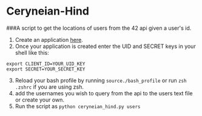 # Ceryneian-Hind
###A script to get the locations of users from the 42 api given a user's id.
1. Create an application [here](https://profile.intra.42.fr/oauth/applications/new).
2. Once your application is created enter the UID and SECRET keys in your shell like this:
~~~
export CLIENT_ID=YOUR_UID_KEY
export SECRET=YOUR_SECRET_KEY
~~~
3. Reload your bash profile by running `source./bash_profile` or run `zsh .zshrc` if you are using zsh.
4. add the usernames you wish to query from the api to the users text file or create your own.
5. Run the script as `python ceryneian_hind.py users`
